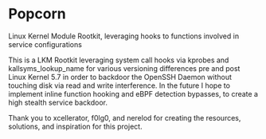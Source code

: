 # Popcorn
Linux Kernel Module Rootkit, leveraging hooks to functions involved in service configurations 

This is a LKM Rootkit leveraging system call hooks via kprobes and kallsyms_lookup_name for various versioning differences pre and post Linux Kernel 5.7 in order to backdoor the OpenSSH Daemon without touching disk via read and write interference.
In the future I hope to implement inline function hooking and eBPF detection bypasses, to create a high stealth service backdoor.

Thank you to xcellerator, f0lg0, and nerelod for creating the resources, solutions, and inspiration for this project.
